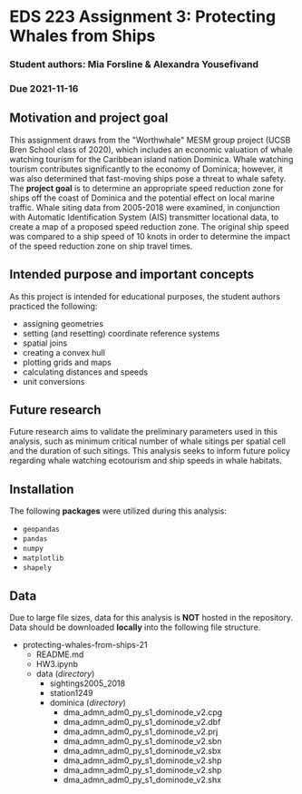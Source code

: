# EDS 223 Assignment 3: Protecting Whales from Ships
### Student authors: Mia Forsline & Alexandra Yousefivand
### Due 2021-11-16 

## Motivation and project goal
This assignment draws from the "Worthwhale" MESM group project (UCSB Bren School class of 2020), which includes an economic valuation of whale watching tourism for the Caribbean island nation Dominica. Whale watching tourism contributes significantly to the economy of Dominica; however, it was also determined that fast-moving ships pose a threat to whale safety. The **project goal** is to determine an appropriate speed reduction zone for ships off the coast of Dominica and the potential effect on local marine traffic. Whale siting data from 2005-2018 were examined, in conjunction with Automatic Identification System (AIS) transmitter locational data, to create a map of a proposed speed reduction zone. The original ship speed was compared to a ship speed of 10 knots in order to determine the impact of the speed reduction zone on ship travel times.

## Intended purpose and important concepts
As this project is intended for educational purposes, the student authors practiced the following:
- assigning geometries
- setting (and resetting) coordinate reference systems
- spatial joins
- creating a convex hull
- plotting grids and maps
- calculating distances and speeds
- unit conversions

## Future research
Future research aims to validate the preliminary parameters used in this analysis, such as minimum critical number of whale sitings per spatial cell and the duration of such sitings. This analysis seeks to inform future policy regarding whale watching ecotourism and ship speeds in whale habitats.

## Installation
The following **packages** were utilized during this analysis:
- `geopandas`
- `pandas`
- `numpy`
- `matplotlib`
- `shapely`

## Data
Due to large file sizes, data for this analysis is **NOT** hosted in the repository. Data should be downloaded **locally** into the following file structure.
    
- protecting-whales-from-ships-21
    - README.md
    - HW3.ipynb
    - data (_directory_)
        - sightings2005_2018
        - station1249
        - dominica (_directory_)
            - dma_admn_adm0_py_s1_dominode_v2.cpg
            - dma_admn_adm0_py_s1_dominode_v2.dbf
            - dma_admn_adm0_py_s1_dominode_v2.prj
            - dma_admn_adm0_py_s1_dominode_v2.sbn
            - dma_admn_adm0_py_s1_dominode_v2.sbx
            - dma_admn_adm0_py_s1_dominode_v2.shp
            - dma_admn_adm0_py_s1_dominode_v2.shp
            - dma_admn_adm0_py_s1_dominode_v2.shx
